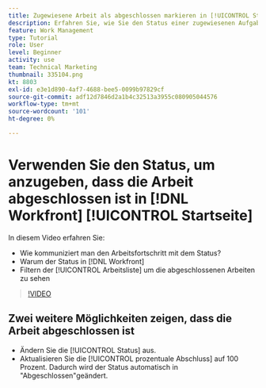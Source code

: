 ```yaml
---
title: Zugewiesene Arbeit als abgeschlossen markieren in [!UICONTROL Startseite]
description: Erfahren Sie, wie Sie den Status einer zugewiesenen Aufgabe oder eines Problems ändern können, um anzugeben, dass die Aufgabe im [!UICONTROL Arbeitsliste]. Filtern Sie dann die Liste, um nur abgeschlossene Arbeiten anzuzeigen.
feature: Work Management
type: Tutorial
role: User
level: Beginner
activity: use
team: Technical Marketing
thumbnail: 335104.png
kt: 8803
exl-id: e3e1d890-4af7-4688-bee5-0099b97829cf
source-git-commit: adf12d7846d2a1b4c32513a3955c080905044576
workflow-type: tm+mt
source-wordcount: '101'
ht-degree: 0%

---
```


# Verwenden Sie den Status, um anzugeben, dass die Arbeit abgeschlossen ist in [!DNL Workfront] [!UICONTROL Startseite]

In diesem Video erfahren Sie:

* Wie kommuniziert man den Arbeitsfortschritt mit dem Status?
* Warum der Status in [!DNL  Workfront]
* Filtern der [!UICONTROL Arbeitsliste] um die abgeschlossenen Arbeiten zu sehen

>[!VIDEO](https://video.tv.adobe.com/v/335104/?quality=12)


## Zwei weitere Möglichkeiten zeigen, dass die Arbeit abgeschlossen ist

* Ändern Sie die [!UICONTROL Status] aus.
* Aktualisieren Sie die [!UICONTROL prozentuale Abschluss] auf 100 Prozent. Dadurch wird der Status automatisch in &quot;Abgeschlossen&quot;geändert.

<!---
learn more URLs
--->
